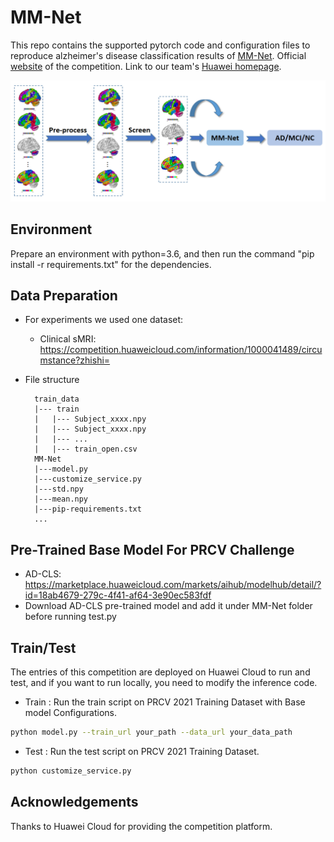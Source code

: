 # MM-Net
This repo contains the supported pytorch code and configuration files to reproduce alzheimer's disease classification results of [MM-Net](https://developer.huaweicloud.com/develop/aigallery/algorithm/detail?id=18ab4679-279c-4f41-af64-3e90ec583fdf). 
		Official [website](https://competition.huaweicloud.com/information/1000041489/circumstance?zhishi=) of the competition. Link to our team's [Huawei homepage](https://marketplace.huaweicloud.com/markets/aihub/modelhub/detail/?id=18ab4679-279c-4f41-af64-3e90ec583fdf).

![Overall  Architecture](img/MMNet.png?raw=true)

## Environment
Prepare an environment with python=3.6, and then run the command "pip install -r requirements.txt" for the dependencies.

## Data Preparation
- For experiments we used one dataset:
    - Clinical sMRI: https://competition.huaweicloud.com/information/1000041489/circumstance?zhishi=

- File structure
    ```
      train_data
      |--- train
      |   |--- Subject_xxxx.npy
      |   |--- Subject_xxxx.npy
      |   |--- ...
      |   |--- train_open.csv
      MM-Net
      |---model.py
      |---customize_service.py
      |---std.npy
      |---mean.npy
      |---pip-requirements.txt
      ...
    ```

## Pre-Trained Base Model For PRCV Challenge

- AD-CLS: https://marketplace.huaweicloud.com/markets/aihub/modelhub/detail/?id=18ab4679-279c-4f41-af64-3e90ec583fdf
- Download AD-CLS pre-trained model and add it under MM-Net folder before running test.py

## Train/Test
The entries of this competition are deployed on Huawei Cloud to run and test, and if you want to run locally, you need to modify the inference code.
- Train : Run the train script on PRCV 2021 Training Dataset with Base model Configurations. 
```bash
python model.py --train_url your_path --data_url your_data_path
```

- Test : Run the test script on PRCV 2021 Training Dataset. 
```bash
python customize_service.py 
```

## Acknowledgements
Thanks to Huawei Cloud for providing the competition platform.
